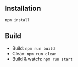 ## Installation

```sh
npm install
```

## Build

- Build: `npm run build`
- Clean: `npm run clean`
- Build & watch: `npm run start`
